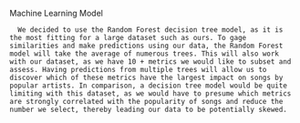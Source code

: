 Machine Learning Model

      We decided to use the Random Forest decision tree model, as it is the most fitting for a large dataset such as ours. To gage similarities and make predictions using our data, the Random Forest model will take the average of numerous trees. This will also work with our dataset, as we have 10 + metrics we would like to subset and assess. Having predictions from multiple trees will allow us to discover which of these metrics have the largest impact on songs by popular artists. In comparison, a decision tree model would be quite limiting with this dataset, as we would have to presume which metrics are strongly correlated with the popularity of songs and reduce the number we select, thereby leading our data to be potentially skewed.
 


